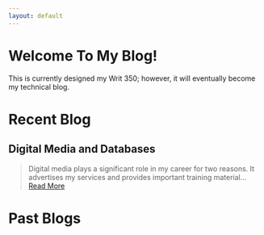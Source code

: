 ```yaml
---
layout: default
---
```



# Welcome To My Blog!

This is currently designed my Writ 350; however, it will eventually become my technical blog. 


# Recent Blog

## Digital Media and Databases

> Digital media plays a significant role in my career for two reasons. It advertises my services and provides important training material...
[Read More](./Digital-Media-and-Databases)



# Past Blogs